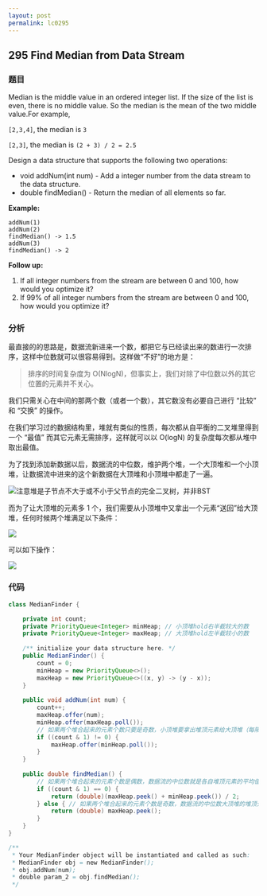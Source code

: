 ```yaml
---
layout: post
permalink: lc0295
---
```


## 295 Find Median from Data Stream

### 题目

Median is the middle value in an ordered integer list. If the size of the list is even, there is no middle value. So the median is the mean of the two middle value.For example,

`[2,3,4]`, the median is `3`

`[2,3]`, the median is `(2 + 3) / 2 = 2.5`

Design a data structure that supports the following two operations:

* void addNum\(int num\) - Add a integer number from the data stream to the data structure.
* double findMedian\(\) - Return the median of all elements so far.

**Example:**

```text
addNum(1)
addNum(2)
findMedian() -> 1.5
addNum(3) 
findMedian() -> 2
```

**Follow up:**

1. If all integer numbers from the stream are between 0 and 100, how would you optimize it?
2. If 99% of all integer numbers from the stream are between 0 and 100, how would you optimize it?

### 分析

最直接的的思路是，数据流新进来一个数，都把它与已经读出来的数进行一次排序，这样中位数就可以很容易得到。这样做“不好”的地方是：

> 排序的时间复杂度为 O\(NlogN\)，但事实上，我们对除了中位数以外的其它位置的元素并不关心。

我们只需关心在中间的那两个数（或者一个数），其它数没有必要自己进行 “比较” 和 “交换” 的操作。

在我们学习过的数据结构里，堆就有类似的性质，每次都从自平衡的二叉堆里得到一个 “最值” 而其它元素无需排序，这样就可以以 O\(logN\) 的复杂度每次都从堆中取出最值。

为了找到添加新数据以后，数据流的中位数，维护两个堆，一个大顶堆和一个小顶堆，让数据流中进来的这个新数据在大顶堆和小顶堆中都走了一遍。

![&#x6CE8;&#x610F;&#x5806;&#x662F;&#x5B50;&#x8282;&#x70B9;&#x4E0D;&#x5927;&#x4E8E;&#x6216;&#x4E0D;&#x5C0F;&#x4E8E;&#x7236;&#x8282;&#x70B9;&#x7684;&#x5B8C;&#x5168;&#x4E8C;&#x53C9;&#x6811;&#xFF0C;&#x5E76;&#x975E;BST](../.gitbook/assets/image%20%2866%29.png)

而为了让大顶堆的元素多 1 个，我们需要从小顶堆中又拿出一个元素“送回”给大顶堆，任何时候两个堆满足以下条件：

![](../.gitbook/assets/image%20%2867%29.png)

可以如下操作：

![](../.gitbook/assets/image%20%2865%29.png)

### 代码

```java
class MedianFinder {

    private int count;
    private PriorityQueue<Integer> minHeap; // 小顶堆hold右半截较大的数
    private PriorityQueue<Integer> maxHeap; // 大顶堆hold左半截较小的数
    
    /** initialize your data structure here. */
    public MedianFinder() {
        count = 0;
        minHeap = new PriorityQueue<>();
        maxHeap = new PriorityQueue<>((x, y) -> (y - x));
    }
    
    public void addNum(int num) {
        count++;
        maxHeap.offer(num);
        minHeap.offer(maxHeap.poll());
        // 如果两个堆合起来的元素个数只要是奇数，小顶堆要拿出堆顶元素给大顶堆（每隔一轮把堆顶的最小元素给大顶堆）
        if ((count & 1) != 0) {
            maxHeap.offer(minHeap.poll());
        }
    }
    
    public double findMedian() {
        // 如果两个堆合起来的元素个数是偶数，数据流的中位数就是各自堆顶元素的平均值
        if ((count & 1) == 0) {
            return (double)(maxHeap.peek() + minHeap.peek()) / 2;
        } else { // 如果两个堆合起来的元素个数是奇数，数据流的中位数大顶堆的堆顶元素
            return (double) maxHeap.peek();
        }
    }
}

/**
 * Your MedianFinder object will be instantiated and called as such:
 * MedianFinder obj = new MedianFinder();
 * obj.addNum(num);
 * double param_2 = obj.findMedian();
 */
```
